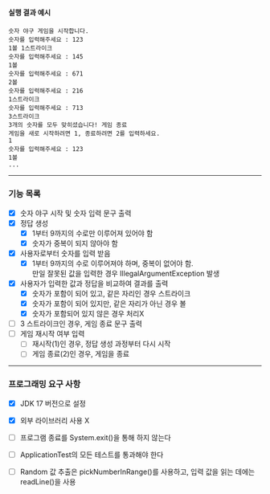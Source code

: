 #### 실행 결과 예시
```
숫자 야구 게임을 시작합니다.
숫자를 입력해주세요 : 123
1볼 1스트라이크
숫자를 입력해주세요 : 145
1볼
숫자를 입력해주세요 : 671
2볼
숫자를 입력해주세요 : 216
1스트라이크
숫자를 입력해주세요 : 713
3스트라이크
3개의 숫자를 모두 맞히셨습니다! 게임 종료
게임을 새로 시작하려면 1, 종료하려면 2를 입력하세요.
1
숫자를 입력해주세요 : 123
1볼
...
```

---

### 기능 목록
-[x] 숫자 야구 시작 및 숫자 입력 문구 출력
-[x] 정답 생성
  -[x] 1부터 9까지의 수로만 이루어져 있어야 함
  -[x] 숫자가 중복이 되지 않아야 함
-[x] 사용자로부터 숫자를 입력 받음
  -[x] 1부터 9까지의 수로 이루어져야 하며, 중복이 없어야 함.  
    만일 잘못된 값을 입력한 경우 IllegalArgumentException 발생
-[x] 사용자가 입력한 값과 정답을 비교하여 결과를 출력
  -[x] 숫자가 포함이 되어 있고, 같은 자리인 경우 스트라이크
  -[x] 숫자가 포함이 되어 있지만, 같은 자리가 아닌 경우 볼
  -[x] 숫자가 포함되어 있지 않은 경우 처리X 
-[ ] 3 스트라이크인 경우, 게임 종료 문구 출력
-[ ] 게임 재시작 여부 입력
  -[ ] 재시작(1)인 경우, 정답 생성 과정부터 다시 시작
  -[ ] 게임 종료(2)인 경우, 게임을 종료

---

### 프로그래밍 요구 사항
-[x] JDK 17 버전으로 설정
-[x] 외부 라이브러리 사용 X
-[ ] 프로그램 종료를 System.exit()을 통해 하지 않는다
-[ ] ApplicationTest의 모든 테스트를 통과해야 한다
-[ ] Random 값 추출은 pickNumberInRange()를 사용하고, 입력 값을 읽는 데에는 readLine()을 사용 


